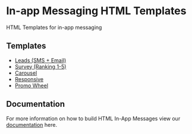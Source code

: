 # In-app Messaging HTML Templates
 HTML Templates for in-app messaging

## Templates
* [Leads (SMS + Email)](./sms_email_form/README.md)
* [Survey (Ranking 1-5)](#/README.md)
* [Carousel](#/README.md)
* [Responsive](#/README.md)
* [Promo Wheel](#/README.md)

## Documentation
For more information on how to build HTML In-App Messages view our [documentation](https://documentation.onesignal.com/docs/design-your-in-app-message-with-html#key-features-with-the-in-app-html-editor) here.